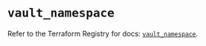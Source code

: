 # `vault_namespace`

Refer to the Terraform Registry for docs: [`vault_namespace`](https://registry.terraform.io/providers/hashicorp/vault/4.2.0/docs/resources/namespace).

